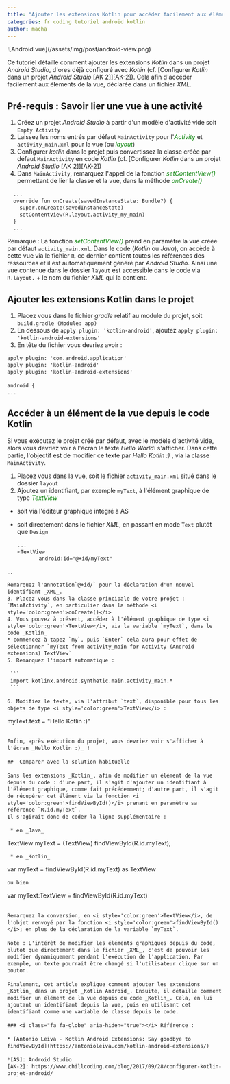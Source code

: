 ```yaml
---
title: "Ajouter les extensions Kotlin pour accéder facilement aux éléments de la vue [AK 3]"
categories: fr coding tutoriel android kotlin
author: macha
---
```


<div class="text-center lead" markdown="1">
  ![Android vue](/assets/img/post/android-view.png)
</div>

Ce tutoriel détaille comment ajouter les extensions _Kotlin_ dans un projet _Android Studio_, d'ores déjà configuré avec _Kotlin_ (cf. [Configurer _Kotlin_ dans un projet _Android Studio_ [AK 2]][AK-2]). Cela afin d'accéder facilement aux éléments de la vue, déclarée dans un fichier _XML_.

<!--more-->

## Pré-requis : Savoir lier une vue à une activité

1. Créez un projet _Android Studio_ à partir d'un modèle d'activité vide soit `Empty Activity`
2. Laissez les noms entrés par défaut `MainActivity` pour l'<i style='color:green'>Activity</i> et `activity_main.xml` pour la vue (ou <i style='color:green'>layout</i>)
3. Configurer _kotlin_ dans le projet puis convertissez la classe créée par défaut `MainActivity` en code _Kotlin_ (cf. [Configurer _Kotlin_ dans un projet _Android Studio_ [AK 2]][AK-2])
4. Dans `MainActivity`, remarquez l'appel de la fonction <i style='color:green'>setContentView()</i> permettant de lier la classe et la vue, dans la méthode <i style='color:green'>onCreate()</i>

```
  ...
  override fun onCreate(savedInstanceState: Bundle?) {
    super.onCreate(savedInstanceState)
    setContentView(R.layout.activity_my_main)
  }
  ...
```

Remarque : La fonction <i style='color:green'>setContentView()</i> prend en paramètre la vue créée par défaut `activity_main.xml`. Dans le code (_Kotlin_ ou _Java_), on accède à cette vue via le fichier `R`, ce dernier contient toutes les références des ressources et il est automatiquement généré par _Android Studio_. Ainsi une vue contenue dans le dossier `layout` est accessible dans le code via `R.layout.` + le nom du fichier _XML_ qui la contient.

## Ajouter les extensions Kotlin dans le projet

1. Placez vous dans le fichier _gradle_ relatif au module du projet, soit `build.gradle (Module: app)`
2. En dessous de `apply plugin: 'kotlin-android'`, ajoutez `apply plugin: 'kotlin-android-extensions'`
3. En tête du fichier vous devriez avoir :

```
apply plugin: 'com.android.application'
apply plugin: 'kotlin-android'
apply plugin: 'kotlin-android-extensions'

android {
...
```

##  Accéder à un élément de la vue depuis le code Kotlin

Si vous exécutez le projet créé par défaut, avec le modèle d'activité vide, alors vous devriez voir à l'écran le texte _Hello World!_ s'afficher.
Dans cette partie, l'objectif est de modifier ce texte par _Hello Kotlin :)_ , via la classe `MainActivity`.

1. Placez vous dans la vue, soit le fichier `activity_main.xml` situé dans le dossier `layout`
2. Ajoutez un identifiant, par exemple `myText`, à l'élément graphique de type <i style='color:green'>TextView</i>
 * soit via l'éditeur graphique intégré à AS
 * soit directement dans le fichier _XML_, en passant en mode `Text` plutôt que `Design`

   ```
   ...
   <TextView
          android:id="@+id/myText"
  ...
   ```
   Remarquez l'annotation`@+id/` pour la déclaration d'un nouvel identifiant _XML_.
3. Placez vous dans la classe principale de votre projet : `MainActivity`, en particulier dans la méthode <i style='color:green'>onCreate()</i>
4. Vous pouvez à présent, accéder à l'élément graphique de type <i style='color:green'>TextView</i>, via la variable `myText`, dans le code _Kotlin_
 * commencez à tapez `my`, puis `Enter` cela aura pour effet de sélectionner `myText from activity_main for Activity (Android extensions) TextView`
5. Remarquez l'import automatique :

    ```
    import kotlinx.android.synthetic.main.activity_main.*
    ```

6. Modifiez le texte, via l'attribut `text`, disponible pour tous les objets de type <i style='color:green'>TextView</i> :

```
myText.text = "Hello Kotlin :)"
```   

Enfin, après exécution du projet, vous devriez voir s'afficher à l'écran _Hello Kotlin :)_ !

##  Comparer avec la solution habituelle

Sans les extensions _Kotlin_, afin de modifier un élément de la vue depuis du code : d'une part, il s'agit d'ajouter un identifiant à l'élément graphique, comme fait précédemment; d'autre part, il s'agit de récupérer cet élément via la fonction <i style='color:green'>findViewById()</i> prenant en paramètre sa référence `R.id.myText`.
Il s'agirait donc de coder la ligne supplémentaire :

 * en _Java_

```
TextView myText = (TextView) findViewById(R.id.myText);
```
 * en _Kotlin_

```
var myText = findViewById(R.id.myText) as TextView
```
ou bien

```
var myText:TextView = findViewById(R.id.myText)
```

Remarquez la conversion, en <i style='color:green'>TextView</i>, de l'objet renvoyé par la fonction <i style='color:green'>findViewById()</i>; en plus de la déclaration de la variable `myText`.

Note : L'intérêt de modifier les éléments graphiques depuis du code, plutôt que directement dans le fichier _XML_, c'est de pouvoir les modifier dynamiquement pendant l'exécution de l'application. Par exemple, un texte pourrait être changé si l'utilisateur clique sur un bouton.

Finalement, cet article explique comment ajouter les extensions _Kotlin_ dans un projet _Kotlin Android_. Ensuite, il détaille comment modifier un élément de la vue depuis du code _Kotlin_. Cela, en lui ajoutant un identifiant depuis la vue, puis en utilisant cet identifiant comme une variable de classe depuis le code.

### <i class="fa fa-globe" aria-hiden="true"></i> Référence :

* [Antonio Leiva - Kotlin Android Extensions: Say goodbye to findViewById](https://antonioleiva.com/kotlin-android-extensions/)

*[AS]: Android Studio
[AK-2]: https://www.chillcoding.com/blog/2017/09/28/configurer-kotlin-projet-android/
